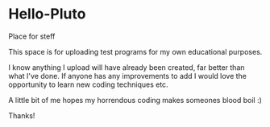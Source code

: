 # Hello-Pluto
Place for steff

This space is for uploading test programs for my own educational purposes.

I know anything I upload will have already been created, far better than what I've done. If anyone has any improvements to add I would love the opportunity to learn new coding techniques etc.

A little bit of me hopes my horrendous coding makes someones blood boil :)

Thanks!
